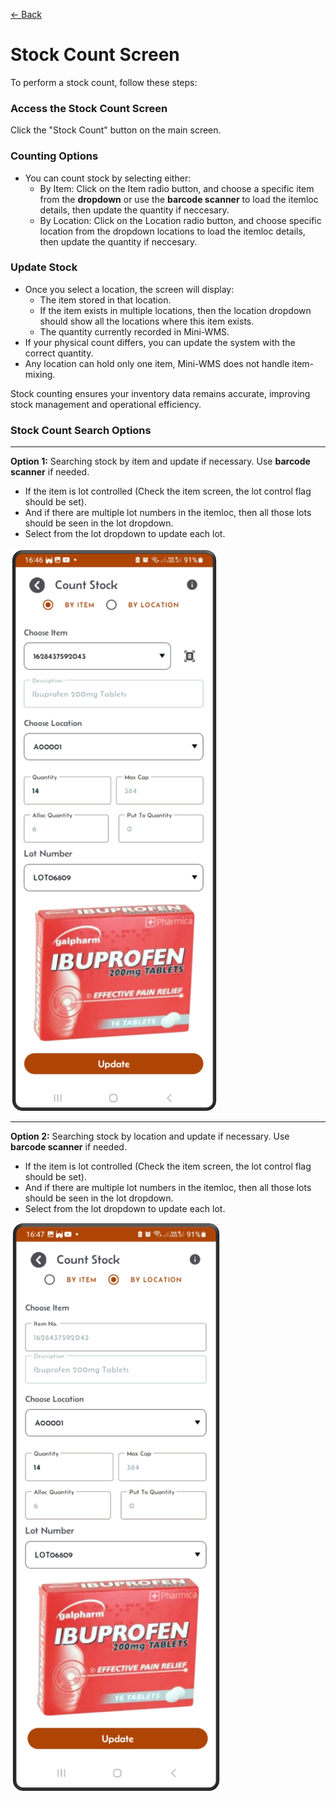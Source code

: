 [← Back](README.md)

# Stock Count Screen  
To perform a stock count, follow these steps:  

### Access the Stock Count Screen  
Click the "Stock Count" button on the main screen.  

### Counting Options  
- You can count stock by selecting either:  
    - By Item: Click on the Item radio button, and choose a specific item from the **dropdown** or use the **barcode scanner** to load the itemloc details, then update the quantity if neccesary.  
    - By Location: Click on the Location radio button, and choose specific location from the dropdown locations to load the itemloc details, then update the quantity if neccesary.  

### Update Stock  
- Once you select a location, the screen will display:  
    - The item stored in that location.
    - If the item exists in multiple locations, then the location dropdown should show all the locations where this item exists.
    - The quantity currently recorded in Mini-WMS.  
- If your physical count differs, you can update the system with the correct quantity.
- Any location can hold only one item, Mini-WMS does not handle item-mixing.
  
Stock counting ensures your inventory data remains accurate, improving stock management and operational efficiency.  

### Stock Count Search Options

---

**Option 1:** Searching stock by item and update if necessary. Use **barcode scanner** if needed.  
* If the item is lot controlled (Check the item screen, the lot control flag should be set).
* And if there are multiple lot numbers in the itemloc, then all those lots should be seen in the lot dropdown.
* Select from the lot dropdown to update each lot.  

![Search by Item](asset/stockcount1.png)

---

**Option 2:** Searching stock by location and update if necessary. Use **barcode scanner** if needed.  
* If the item is lot controlled (Check the item screen, the lot control flag should be set).  
* And if there are multiple lot numbers in the itemloc, then all those lots should be seen in the lot dropdown.  
* Select from the lot dropdown to update each lot.  

![Search by Location](asset/stockcount2.png)

